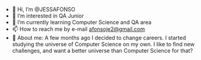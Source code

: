 - 👋 Hi, I’m @JESSAFONSO
- 👀 I’m interested in QA Junior
- 🌱 I’m currently learning Computer Science and QA area
- 📫 How to reach me by e-mail afonsoje2@gmail.com
- 💞️ About me:
A few months ago I decided to change careers.
I started studying the universe of Computer Science on my own. I like to find new challenges, and want a better universe than Computer Science for that?
